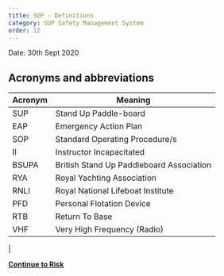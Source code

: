 ```yaml
---
title: SOP - Definitions
category: SUP Safety Management System
order: 12
---
```

Date: 30th Sept 2020

## Acronyms and abbreviations

Acronym | Meaning
--- | ---
SUP | Stand Up Paddle-board
EAP | Emergency Action Plan
SOP | Standard Operating Procedure/s
II |  Instructor Incapacitated
BSUPA | British Stand Up Paddleboard Association
RYA | Royal Yachting Association
RNLI | Royal National Lifeboat Institute
PFD | Personal Flotation Device
RTB | Return To Base
VHF | Very High Frequency (Radio)
|


**[Continue to Risk](/clyde/Content/20-SUP_RISK/)**
